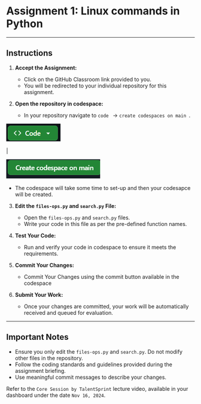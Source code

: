 # Assignment 1: Linux commands in Python

---

## **Instructions**

1. **Accept the Assignment:**
   - Click on the GitHub Classroom link provided to you.
   - You will be redirected to your individual repository for this assignment.

2. **Open the repository in codespace:**
   - In your repository navigate to `code ` -> `create codespaces on main `.

      





![](protectedfiles/codebutton.png)     

|

![](protectedfiles/createcodespacebtn.png) 


       
   - The codespace will take some time to set-up and then your codesapce will be created.

3. **Edit the `files-ops.py` and `search.py`  File:**
   - Open the `files-ops.py` and `search.py` files.
   - Write your code in this file as per the pre-defined function names.

4. **Test Your Code:**
   - Run and verify your code in codespace to ensure it meets the requirements.

5. **Commit Your Changes:**
   - Commit Your Changes using the commit button available in the codespace

6. **Submit Your Work:**
   - Once your changes are committed, your work will be automatically received and queued for evaluation.

---

## **Important Notes**

- Ensure you only edit the `files-ops.py` and `search.py`. Do not modify other files in the repository.
- Follow the coding standards and guidelines provided during the assignment briefing.
- Use meaningful commit messages to describe your changes.

Refer to the `Core Session by TalentSprint` lecture video, available in your dashboard under the date `Nov 16, 2024`.
